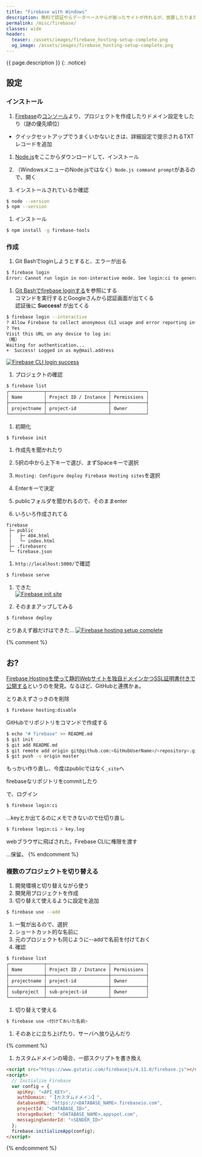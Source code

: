 ```yaml
---
title: "Firebase with Windows"
description: 無料で認証やらデータベースやらが揃ったサイトが作れるが、放置したりまた弄りだしたり。
permalink: /misc/firebase/
classes: wide
header:
  teaser: /assets/images/firebase_hosting-setup-complete.png
  og_image: /assets/images/firebase_hosting-setup-complete.png
---
```

{{ page.description }}
{: .notice}

## 設定

### インストール

1. [Firebase](https://firebase.google.com/)の[コンソール](https://console.firebase.google.com/?hl=ja)より、プロジェクトを作成したりドメイン設定をしたり（謎の優先順位）
  + クイックセットアップでうまくいかないときは、詳細設定で提示されるTXTレコードを追加

1. [Node.js](https://nodejs.org/ja/)をここからダウンロードして、インストール
1. （WindowsメニューのNode.jsではなく）`Node.js command prompt`があるので、開く

1. インストールされているか確認
```sh
$ node --version
$ npm --version
```

1. インストール
```sh
$ npm install -g firebase-tools
```

### 作成

1. Git Bashでloginしようとすると、エラーが出る
```sh
$ firebase login
Error: Cannot run login in non-interactive mode. See login:ci to generate a token for use in non-interactive environments.
```
1. [Git Bashでfirebase loginする](https://qiita.com/musatarosu/items/27eecf963ced917dc74f)を参照にする  
コマンドを実行するとGoogleさんから認証画面が出てくる  
認証後に **Success!** が出てくる
```sh
$ firebase login --interactive
? Allow Firebase to collect anonymous CLI usage and error reporting information
? Yes
Visit this URL on any device to log in:
（略）
Waiting for authentication...
+  Success! Logged in as my@mail.address
```
[![Firebase CLI login success](/assets/images/firebase_cli-login-success.png)](/assets/images/firebase_cli-login-success.png)
1. プロジェクトの確認
```sh
$ firebase list
┌─────────────┬───────────────────────┬─────────────┐
│ Name        │ Project ID / Instance │ Permissions │
├─────────────┼───────────────────────┼─────────────┤
│ projectname │ project-id            │ Owner       │
└─────────────┴───────────────────────┴─────────────┘
```
1. 初期化
```sh
$ firebase init
```

1. 作成先を聞かれたり
  1. 5択の中から上下キーで選び、まずSpaceキーで選択
  1. `Hosting: Configure deploy Firebase Hosting sites`を選択
  1. Enterキーで決定

1. publicフォルダを聞かれるので、そのままenter
1. いろいろ作成されてる
```
firebase
 ├─ public
 |   ├─ 404.html 
 |   └─ index.html
 ├─ .firebaserc
 └─ firebase.json
```
1. `http://localhost:5000/`で確認
```sh
$ firebase serve
```
1. できた  
[![Firebase init site](/assets/images/firebase_init-site.png)](/assets/images/firebase_init-site.png)

1. そのままアップしてみる
```sh
$ firebase deploy
```

とりあえず器だけはできた…
[![Firebase hosting setup complete](/assets/images/firebase_hosting-setup-complete.png)](/assets/images/firebase_hosting-setup-complete.png)

{% comment %}
## お?

[Firebase Hostingを使って静的Webサイトを独自ドメインかつSSL証明書付きで公開する](https://reservoir.allajah.com/posts/firebase-hosting-jekyll.html)というのを発見。なるほど、GitHubと連携かぁ。

とりあえずさっきのを削除
```sh
$ firebase hosting:disable
```
GitHubでリポジトリをコマンドで作成する
```sh
$ echo "# firebase" >> README.md
$ git init
$ git add README.md
$ git remote add origin git@github.com:<GitHubUserName>/<repository>.git
$ git push -u origin master
```

もっかい作り直し、今度はpublicではなく`_site`へ

firebaseなリポジトリをcommitしたり

で、ログイン
```sh
$ firebase login:ci
```

…keyとか出てるのにメモできないので仕切り直し
```sh
$ firebase login:ci > key.log
```

webブラウザに飛ばされた。Firebase CLIに権限を渡す

…保留。
{% endcomment %}

### 複数のプロジェクトを切り替える

1. 開発環境と切り替えながら使う
1. 開発用プロジェクトを作成
1. 切り替えて使えるように設定を追加
```sh
$ firebase use --add
```
1. 一覧が出るので、選択
1. ショートカット的な名前に
1. 元のプロジェクトも同じように--addで名前を付けておく
1. 確認
```sh
$ firebase list
┌─────────────┬───────────────────────┬─────────────┐
│ Name        │ Project ID / Instance │ Permissions │
├─────────────┼───────────────────────┼─────────────┤
│ projectname │ project-id            │ Owner       │
├─────────────┼───────────────────────┼─────────────┤
│ subproject  │ sub-project-id        │ Owner       │
└─────────────┴───────────────────────┴─────────────┘
```
1. 切り替えて使える
```sh
$ firebase use <付けておいた名前>
```
1. そのあとに立ち上げたり、サーバへ放り込んだり

{% comment %}
1. カスタムドメインの場合、一部スクリプトを書き換え
```html
<script src="https://www.gstatic.com/firebasejs/4.11.0/firebase.js"></script>
<script>
  // Initialize Firebase
  var config = {
    apiKey: "<API_KEY>",
    authDomain: "【カスタムドメイン】",
    databaseURL: "https://<DATABASE_NAME>.firebaseio.com",
    projectId: "<DATABASE_ID>",
    storageBucket: "<DATABASE_NAME>.appspot.com",
    messagingSenderId: "<SENDER_ID>"
  };
  firebase.initializeApp(config);
</script>
```
{% endcomment %}
